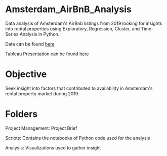 # Amsterdam_AirBnB_Analysis
Data analysis of Amsterdam's AirBnb listings from 2019 looking for insights into rental properties using Exploratory, Regression, Cluster, and Time-Series Analysis in Python.

Data can be found [here](https://www.kaggle.com/datasets/erikbruin/airbnb-amsterdam) 

Tableau Presentation can be found [here](https://public.tableau.com/shared/QKXWCMHWT?:display_count=n&:origin=viz_share_link)

# Objective
Seek insight into factors that contributed to availability in Amsterdam's rental property market during 2019.

# Folders
Project Management: Project Brief

Scripts: Contains the notebooks of Python code used for the analysis

Analysis: Visualizations used to gather insight

